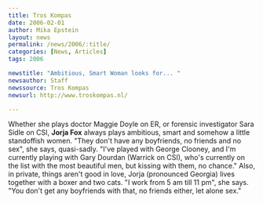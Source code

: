 ```yaml
---
title: Tros Kompas
date: 2006-02-01
author: Mika Epstein
layout: news
permalink: /news/2006/:title/
categories: [News, Articles]
tags: 2006

newstitle: "Ambitious, Smart Woman looks for... "
newsauthor: Staff
newssource: Tros Kompas
newsurl: http://www.troskompas.nl/

---
```


Whether she plays doctor Maggie Doyle on ER, or forensic investigator Sara Sidle on CSI, **Jorja Fox** always plays ambitious, smart and somehow a little standoffish women. "They don't have any boyfriends, no friends and no sex", she says, quasi-sadly. "I've played with George Clooney, and I'm currently playing with Gary Dourdan (Warrick on CSI), who's currently on the list with the most beautiful men, but kissing with them, no chance." Also, in private, things aren't good in love, Jorja (pronounced Georgia) lives together with a boxer and two cats. "I work from 5 am till 11 pm", she says. "You don't get any boyfriends with that, no friends either, let alone sex."

